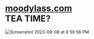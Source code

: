 # <a href="moodylass.com">moodylass.com</a><br>TEA TIME?
![Screenshot 2023-09-08 at 8 59 56 PM](https://github.com/MoodyLass/Teacup/assets/119916323/b8e04598-1ce3-42cc-b9c4-a6c646955f6e)


